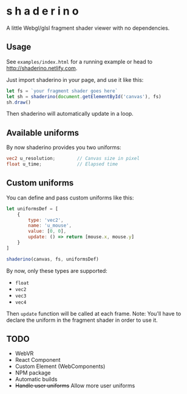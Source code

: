 # s h a d e r i n o

A little Webgl/glsl fragment shader viewer with no dependencies.

## Usage

See `examples/index.html` for a running example or head to http://shaderino.netlify.com.

Just import shaderino in your page, and use it like this:

```javascript
let fs = `your fragment shader goes here`
let sh = shaderino(document.getElementById('canvas'), fs)
sh.draw()
```

Then shaderino will automatically update in a loop.

## Available uniforms

By now shaderino provides you two uniforms:

```glsl
vec2 u_resolution;        // Canvas size in pixel
float u_time;             // Elapsed time
```

## Custom uniforms

You can define and pass custom uniforms like this:

```javascript
let uniformsDef = [
    {
        type: 'vec2',
        name: 'u_mouse',
        value: [0, 0],
        update: () => return [mouse.x, mouse.y]
    }
]

shaderino(canvas, fs, uniformsDef)
```

By now, only these types are supported:

- `float`
- `vec2`
- `vec3`
- `vec4`

Then `update` function will be called at each frame.
Note: You'll have to declare the uniform in the fragment shader in order to use it.

## TODO

- WebVR
- React Component
- Custom Element (WebComponents)
- NPM package
- Automatic builds
- ~~Handle user uniforms~~ Allow more user uniforms
